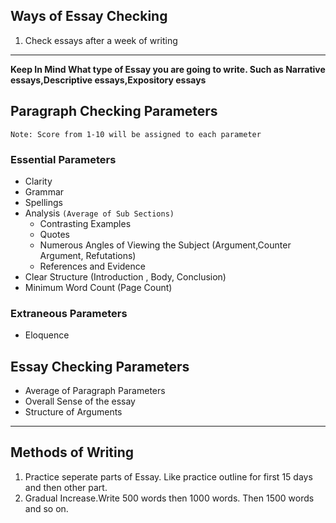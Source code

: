 
## Ways of Essay Checking
1. Check essays after a week of writing 

--- 
**Keep In Mind What type of Essay you are going to write. Such as Narrative essays,Descriptive essays,Expository essays**

## Paragraph Checking Parameters
`Note: Score from 1-10 will be assigned to each parameter`
### Essential Parameters
- Clarity
- Grammar
- Spellings
- Analysis `(Average of Sub Sections)`
    - Contrasting Examples
    - Quotes
    - Numerous Angles of Viewing the Subject (Argument,Counter Argument, Refutations)
    - References and Evidence
- Clear Structure (Introduction , Body, Conclusion)
- Minimum Word Count (Page Count)
  
### Extraneous Parameters
- Eloquence



## Essay Checking Parameters
- Average of Paragraph Parameters 
- Overall Sense of the essay
- Structure of Arguments
---
## Methods of Writing

1. Practice seperate parts of Essay. Like practice outline for first 15 days and then other part.
2. Gradual Increase.Write 500 words then 1000 words. Then 1500 words and so on.
   
